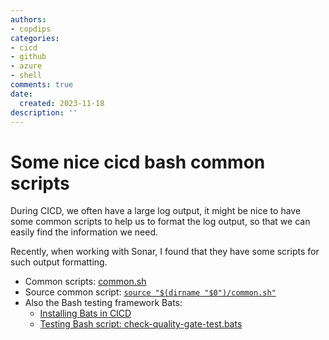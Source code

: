 ```yaml
---
authors:
- copdips
categories:
- cicd
- github
- azure
- shell
comments: true
date:
  created: 2023-11-18
description: ''
---
```


# Some nice cicd bash common scripts

During CICD, we often have a large log output, it might be nice to have some common scripts to help us to format the log output, so that we can easily find the information we need.

Recently, when working with Sonar, I found that they have some scripts for such output formatting.

- Common scripts: [common.sh](https://github.com/SonarSource/sonarqube-quality-gate-action/blob/master/script/common.sh)
- Source common script: [`source "$(dirname "$0")/common.sh"`](https://github.com/SonarSource/sonarqube-quality-gate-action/blob/f9fe214a5be5769c40619de2fff2726c36d2d5eb/script/check-quality-gate.sh#L3C9-L3C9)
- Also the Bash testing framework Bats:
  - [Installing Bats in CICD](https://github.com/SonarSource/sonarqube-quality-gate-action/blob/f9fe214a5be5769c40619de2fff2726c36d2d5eb/.github/workflows/run-qa.yml#L17-L28)
  - [Testing Bash script: check-quality-gate-test.bats](https://github.com/SonarSource/sonarqube-quality-gate-action/tree/master/test)

